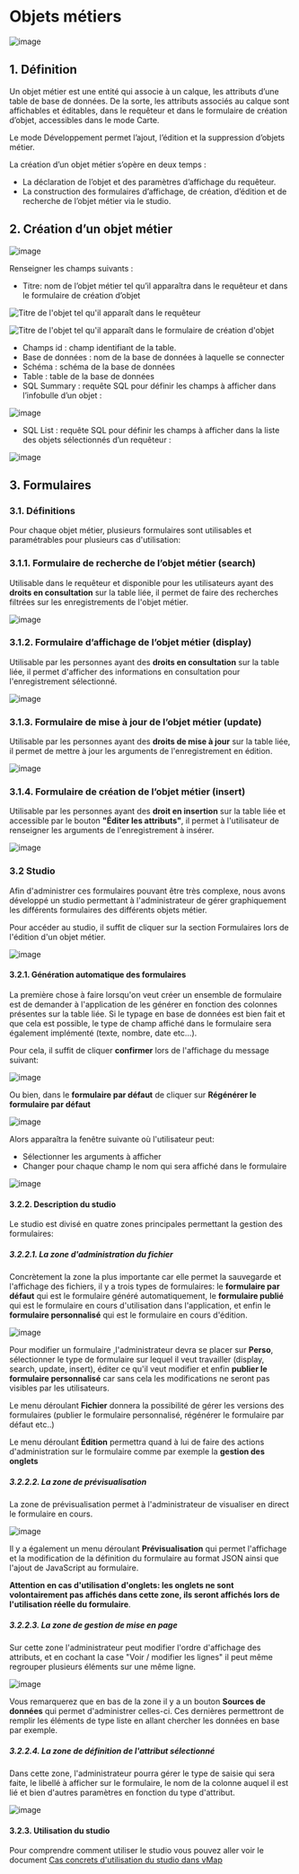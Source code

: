 # Objets métiers

![image][1]

## 1. Définition


Un objet métier est une entité qui associe à un calque, les attributs d’une table de base de données. De la sorte, les attributs associés au calque sont affichables et éditables, dans le requêteur et dans le formulaire de création d’objet, accessibles dans le mode Carte.

Le mode Développement permet l’ajout, l’édition et la suppression d’objets métier.

La création d’un objet métier s’opère en deux temps :

* La déclaration de l’objet et des paramètres d’affichage du requêteur.
* La construction des formulaires d’affichage, de création, d’édition et de recherche de l’objet métier via le studio.

## 2. Création d’un objet métier 

![image][2]

Renseigner les champs suivants :

-   Titre: nom de l’objet métier tel qu’il apparaîtra dans le requêteur et dans le formulaire de création d’objet

![Titre de l'objet tel qu'il apparaît dans le requêteur]

![Titre de l'objet tel qu'il apparaît dans le formulaire de création d'objet]

-   Champs id : champ identifiant de la table.
-   Base de données : nom de la base de données à laquelle se connecter
-   Schéma : schéma de la base de données
-   Table : table de la base de données
-   SQL Summary : requête SQL pour définir les champs à afficher dans l’infobulle d’un objet :

![image][3]

-   SQL List : requête SQL pour définir les champs à afficher dans la liste des objets sélectionnés d’un requêteur :

![image][4]

## 3. Formulaires

### 3.1. Définitions

Pour chaque objet métier, plusieurs formulaires sont utilisables et paramétrables pour plusieurs cas d'utilisation:

### 3.1.1. Formulaire de recherche de l’objet métier (search)

Utilisable dans le requêteur et disponible pour les utilisateurs ayant des **droits en consultation** sur la table liée, il permet de faire des recherches filtrées sur les enregistrements de l'objet métier.

![image][5]

### 3.1.2. Formulaire d’affichage de l’objet métier (display)

Utilisable par les personnes ayant des **droits en consultation** sur la table liée, il permet d'afficher des informations en consultation pour l'enregistrement sélectionné.

![image][6]

### 3.1.3. Formulaire de mise à jour de l’objet métier (update)

Utilisable par les personnes ayant des **droits de mise à jour** sur la table liée, il permet de mettre à jour les arguments de l'enregistrement en édition.

![image][7]

### 3.1.4. Formulaire de création de l’objet métier (insert)

Utilisable par les personnes ayant des **droit en insertion** sur la table liée et accessible par le bouton **"Éditer les attributs"**, il permet à l'utilisateur de renseigner les arguments de l'enregistrement à insérer.

![image][8]

### 3.2 Studio

Afin d'administrer ces formulaires pouvant être très complexe, nous avons développé un studio permettant à l'administrateur de gérer graphiquement les différents formulaires des différents objets métier.

Pour accéder au studio, il suffit de cliquer sur la section Formulaires lors de l'édition d'un objet métier.

![image][16]


#### 3.2.1. Génération automatique des formulaires

La première chose à faire lorsqu'on veut créer un ensemble de formulaire est de demander à l'application de les générer en fonction des colonnes présentes sur la table liée.
Si le typage en base de données est bien fait et que cela est possible, le type de champ affiché dans le formulaire sera également implémenté (texte, nombre, date etc...).

Pour cela, il suffit de cliquer **confirmer** lors de l'affichage du message suivant:

![image][9]

Ou bien, dans le **formulaire par défaut** de cliquer sur **Régénérer le formulaire par défaut**

![image][10]

Alors apparaîtra la fenêtre suivante où l'utilisateur peut:

* Sélectionner les arguments à afficher
* Changer pour chaque champ le nom qui sera affiché dans le formulaire

![image][11]

#### 3.2.2. Description du studio

Le studio est divisé en quatre zones principales permettant la gestion des formulaires:

##### 3.2.2.1. La zone d'administration du fichier

Concrètement la zone la plus importante car elle permet la sauvegarde et l'affichage des fichiers, il y a trois types de formulaires: le **formulaire par défaut** qui est le formulaire généré automatiquement, le **formulaire publié** qui est le formulaire en cours d'utilisation dans l'application, et enfin le **formulaire personnalisé** qui est le formulaire en cours d'édition.

![image][12]

Pour modifier un formulaire ,l'administrateur devra se placer sur **Perso**, sélectionner le type de formulaire sur lequel il veut travailler (display, search, update, insert), éditer ce qu'il veut modifier et enfin **publier le formulaire personnalisé** car sans cela les modifications ne seront pas visibles par les utilisateurs.

Le menu déroulant **Fichier** donnera la possibilité de gérer les versions des formulaires (publier le formulaire personnalisé, régénérer le formulaire par défaut etc..)

Le menu déroulant **Édition** permettra quand à lui de faire des actions d'administration sur le formulaire comme par exemple la **gestion des onglets**

##### 3.2.2.2. La zone de prévisualisation

La zone de prévisualisation permet à l'administrateur de visualiser en direct le formulaire en cours.

![image][13]

Il y a également un menu déroulant **Prévisualisation** qui permet l'affichage et la modification de la définition du formulaire au format JSON ainsi que l'ajout de JavaScript au formulaire.

**Attention en cas d'utilisation d'onglets: les onglets ne sont volontairement pas affichés dans cette zone, ils seront affichés lors de l'utilisation réelle du formulaire**.


##### 3.2.2.3. La zone de gestion de mise en page

Sur cette zone l'administrateur peut modifier l'ordre d'affichage des attributs, et en cochant la case "Voir / modifier les lignes" il peut même regrouper plusieurs éléments sur une même ligne.

![image][14]

Vous remarquerez que en bas de la zone il y a un bouton **Sources de données** qui permet d'administrer celles-ci. Ces dernières permettront de remplir les éléments de type liste en allant chercher les données en base par exemple.


##### 3.2.2.4. La zone de définition de l'attribut sélectionné

Dans cette zone, l'administrateur pourra gérer le type de saisie qui sera faite, le libellé à afficher sur le formulaire, le nom de la colonne auquel il est lié et bien d'autres paramètres en fonction du type d'attribut.

![image][15]

#### 3.2.3. Utilisation du studio

Pour comprendre comment utiliser le studio vous pouvez aller voir le document [Cas concrets d'utilisation du studio dans vMap]

  
  [Titre de l'objet tel qu'il apparaît dans le requêteur]: ../../lampe_requeteur.png
  [Titre de l'objet tel qu'il apparaît dans le formulaire de création d'objet]: ../../lampe_creation.png
  [1]: ../../liste_objets_metier.png
  [2]: ../../creation_objet_metier.png
  [3]: ../../infobulle.png
  [4]: ../../liste_requeteur.png
  [5]: ../../images/formulaire_search.png
  [6]: ../../images/formulaire_display.png
  [7]: ../../images/formulaire_update.png
  [8]: ../../images/formulaire_insert.png
  [9]: ../../images/formulaire_message_creation.png
  [10]: ../../images/formulaire_reset_default_button.png
  [11]: ../../images/formulaire_selection_colonnes.png
  [12]: ../../images/formulaire_zone_fichier.png
  [13]: ../../images/formulaire_zone_previsualisation.png
  [14]: ../../images/formulaire_zone_attributs.png
  [15]: ../../images/formulaire_zone_definition.png
  [16]: ../../images/formulaire_studio.png
  [Cas concrets d'utilisation du studio dans vMap]: cas_utilisation_studio.html